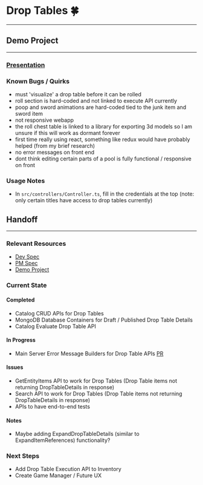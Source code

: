 # Drop Tables 🍀
---
## Demo Project
---
### [Presentation](https://microsoft.sharepoint.com/:p:/t/GamingDeveloperExperiencesGDX/EVoS115OuHtEjrEm5g4RiX4BXi94Uf9KHqU7L8XxETN-Xg?e=wzVfXF)
### Known Bugs / Quirks
- must 'visualize' a drop table before it can be rolled
- roll section is hard-coded and not linked to execute API currently
- poop and sword animations are hard-coded tied to the junk item and sword item
- not responsive webapp
- the roll chest table is linked to a library for exporting 3d models so I am unsure if this will work as dormant forever
- first time really using react, something like redux would have probably helped (from my brief research)
- no error messages on front end
- dont think editing certain parts of a pool is fully functional / responsive on front 

### Usage Notes
- In `src/controllers/Controller.ts`, fill in the credentials at the top (note: only certain titles have access to drop tables currently)


## Handoff
---
### Relevant Resources
- [Dev Spec](https://microsoft-my.sharepoint.com/:w:/p/t-furiebilly/ET9V1cZ_zjZFpH--EA7Mc80B9EG79BGophShZBwUc6q59w?e=2eFUjZ)
- [PM Spec](https://microsoft.sharepoint.com/:w:/t/GamingDeveloperExperiencesGDX/ERApU9mZbXVGvhvuUsVPrnIBwh9YcKCa4F2Zc9R3Q8iV5A?e=zNPS6p)
- [Demo Project](https://dev.azure.com/playfab/PlayFab/_git/BillyInterProject)


### Current State
#### Completed
- Catalog CRUD APIs for Drop Tables
- MongoDB Database Containers for Draft / Published Drop Table Details
- Catalog Evaluate Drop Table API

#### In Progress
- Main Server Error Message Builders for Drop Table APIs [PR](https://github.com/PlayFab/pf-main/pull/18898)

#### Issues
- GetEntityItems API to work for Drop Tables (Drop Table items not returning DropTableDetails in response)
- Search API to work for Drop Tables (Drop Table items not returning DropTableDetails in response)
- APIs to have end-to-end tests

#### Notes
- Maybe adding ExpandDropTableDetails (similar to ExpandItemReferences) functionality?

### Next Steps
- Add Drop Table Execution API to Inventory
- Create Game Manager / Future UX